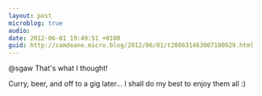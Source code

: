 ```yaml
---
layout: post
microblog: true
audio: 
date: 2012-06-01 19:49:51 +0100
guid: http://samdeane.micro.blog/2012/06/01/t208631463007100929.html
---
```

@sgaw That's what I thought!

Curry, beer, and off to a gig later… I shall do my best to enjoy them all :)
